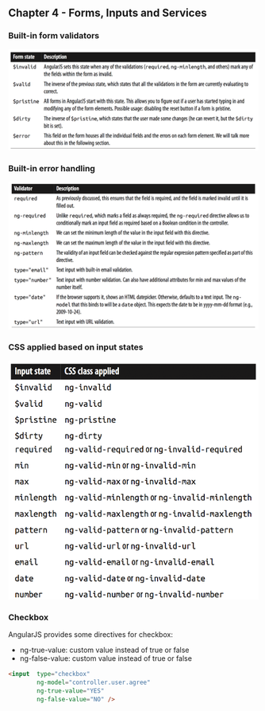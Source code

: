 ## Chapter 4 - Forms, Inputs and Services

### Built-in form validators
![Built-in form validators](https://github.com/brunojppb/angular-up-and-running/blob/chapter4/images/built-in-angular-form-states.png)

### Built-in error handling
![Built-in error handling](https://github.com/brunojppb/angular-up-and-running/blob/chapter4/images/built-in-angular-validators.png)

### CSS applied based on input states
![CSS applied based on input states](https://github.com/brunojppb/angular-up-and-running/blob/chapter4/images/CSS-aplied-by-angular.png)

### Checkbox

AngularJS provides some directives for checkbox:

 - ng-true-value: custom value instead of true or false
 - ng-false-value: custom value instead of true or false

```html
<input  type="checkbox"
        ng-model="controller.user.agree"
        ng-true-value="YES"
        ng-false-value="NO" />
```
